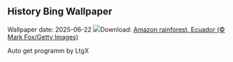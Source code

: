 ## History Bing Wallpaper
Wallpaper date: 2025-06-22
![](https://www.bing.com/th?id=OHR.AmazonEcuador_EN-GB9331182171_UHD.jpg&w=1000)Download: [Amazon rainforest, Ecuador (© Mark Fox/Getty Images)](https://www.bing.com/th?id=OHR.AmazonEcuador_EN-GB9331182171_UHD.jpg)

Auto get programm by LtgX
